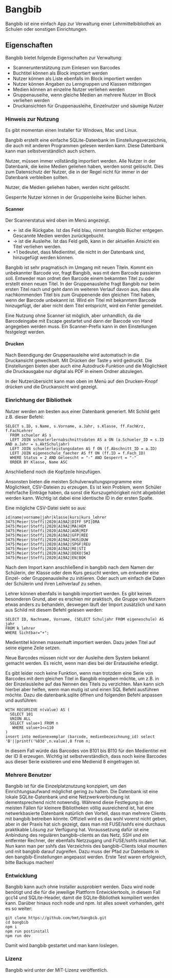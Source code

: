 # Bangbib

Bangbib ist eine einfach App zur Verwaltung einer Lehrmittelbibliothek an
Schulen oder sonstigen Einrichtungen.

## Eigenschaften

Bangbib bietet folgende Eigenschaften zur Verwaltung:

- Scannerunterstützung zum Einlesen von Barcodes
- Buchtitel können als Block importiert werden
- Nutzer können als Liste ebenfalls im Block importiert werden
- Nutzer können Angaben zu Lerngruppen und Klassen mitbringen
- Medien können an einzelne Nutzer verliehen werden
- Gruppenauseihe, wenn gleiche Medien an mehrere Nutzer im Block verliehen werden
- Druckansichten für Gruppenausleihe, Einzelnutzer und säumige Nutzer

### Hinweis zur Nutzung

Es gibt momentan einen Installer für Windows, Mac und Linux.

Bangbib erstellt eine einfache SQLite-Datenbank im Einstellungsverzeichnis,
die auch mit anderen Programmen gelesen werden kann. Diese Datenbank kann man
selbstverständlich auch sichern.

Nutzer, müssen immer vollständig importiert werden. Alle Nutzer in der
Datenbank, die keine Medien geliehen haben, werden sonst gelöscht. Dies zum
Datenschutz der Nutzer, die in der Regel nicht für immer in der Datenbank
verbleiben sollten.

Nutzer, die Medien geliehen haben, werden nicht gelöscht.

Gesperrte Nutzer können in der Gruppenleihe keine Bücher leihen.

#### Scanner

Der Scannerstatus wird oben im Menü angezeigt.

- <- ist die Rückgabe. Ist das Feld blau, nimmt bangbib Bücher entgegen.
  Gescannte Medien werden zurückgebucht.
- -> ist die Ausleihe. Ist das Feld gelb, kann in der aktuellen Ansicht ein
  Titel verliehen werden.
- +1 bedeutet, dass Medientitel, die nicht in der Datenbank sind, hinzugefügt
  werden können.

Bangbib ist sehr pragmatisch im Umgang mit neuen Titeln. Kommt ein unbekannter
Barcode vor, fragt Bangbib, was mit dem Barcode passieren soll.  Entweder man
ordnet den Barcode einem bekannten Titel zu oder erstellt einen neuen Titel. In
der Gruppenausleihe fragt Bangbib nur beim ersten Titel nach und geht dann im
weiteren Verlauf davon aus, dass alle nachkommenden Titel bis zum Gruppenende
den gleichen Titel haben, wenn der Barcode unbekannt ist. Wird ein Titel mit
bekanntem Barcode hinzugefügt, der aber nicht dem Titel entspricht, wird ein
Fehler gemeldet.

Eine Nutzung ohne Scanner ist möglich, aber unhandlich, da die Barcodeingabe mit
Escape gestartet und dann der Barcode von Hand angegeben werden muss. Ein
Scanner-Prefix kann in den Einstellungen festgelegt werden.

#### Drucken

Nach Beendigung der Gruppenausleihe wird automatisch in die Druckansicht
gewechselt.  Mit Drücken der Taste `p` wird gedruckt. Die Einstellungen bieten
aber auch eine Autodruck-Funktion und die Möglichkeit die Druckausgabe nur
digital als PDF in einem Ordner abzulegen.

In der Nutzerübersicht kann man oben im Menü auf den Drucken-Knopf drücken und
die Druckansicht wird gezeigt.

### Einrichtung der Bibliothek

Nutzer werden am besten aus einer Datenbank generiert. Mit Schild geht z.B.
dieser Befehl:

```
SELECT s.ID, s.Name, s.Vorname, a.Jahr, s.Klasse, ff.FachKrz, f.FachLehrer
  FROM schueler AS s
  LEFT JOIN schuelerlernabschnittsdaten AS a ON (a.Schueler_ID = s.ID AND a.Jahr = s.AktSchuljahr)
  LEFT JOIN schuelerleistungsdaten AS f ON (f.Abschnitt_ID = a.ID)
  LEFT JOIN eigeneschule_faecher AS ff ON (ff.ID = f.Fach_ID)
  WHERE Status = 2 AND Geloescht = "-" AND Gesperrt = "-"
  ORDER BY Klasse, Name ASC
```

Anschließend noch die Kopfzeile hinzufügen.

Ansonsten bieten die meisten Schulverwaltungsprogramme eine Möglichkeit,
CSV-Dateien zu erzeugen. Es ist kein Problem, wenn Schüler mehrfache Einträge
haben, da sonst die Kurszugehörigkeit nicht abgebildet werden kann. Wichtig ist
dabei eine identische ID in der ersten Spalte.

Eine mögliche CSV-Datei sieht so aus:

```
id|name|vorname|jahr|klasse|kurs|kurs_lehrer
3475|Meier|Steffi|2020|A19A2|DIFF SPI|DRA
3475|Meier|Steffi|2020|A19A2|MA|HEM
3475|Meier|Steffi|2020|A19A2|AOR|MIF
3475|Meier|Steffi|2020|A19A2|GFP|REE
3475|Meier|Steffi|2020|A19A2|HUS|DUW
3475|Meier|Steffi|2020|A19A2|SPGF|REU
3475|Meier|Steffi|2020|A19A2|RE|STI
3475|Meier|Steffi|2020|A19A2|DEKO|SWJ
3475|Meier|Steffi|2020|A19A2|EN|BOK
```

Nach dem Import kann anschließend in bangbib nach dem Namen der Schülerin, der
Klasse oder dem Kurs gesucht werden, um entweder eine Einzel- oder
Gruppenausleihe zu initiieren. Oder auch um einfach die Daten der Schülerin und
ihren Leihverlauf zu sehen.

Lehrer können ebenfalls in bangbib importiert werden. Es gibt keinen besonderen
Grund, aber es erschien mir praktisch, die Gruppe von Nutzern etwas anders zu
behandeln, deswegen läuft der Import zusätzlich und kann aus Schild mit diesem
Befehl gelesen werden:

```
SELECT ID, Nachname, Vorname, (SELECT Schuljahr FROM eigeneschule) AS jahr
FROM k_lehrer
WHERE Sichtbar="+";
```

Medientitel können massenhaft importiert werden. Dazu jeden Titel auf seine
eigene Zeile setzen.

Neue Barcodes müssen nicht vor der Ausleihe dem System bekannt gemacht werden.
Es reicht, wenn man dies bei der Erstausleihe erledigt.

Es gibt leider noch keine Funktion, wenn man trotzdem eine Serie von Barcodes
mit dem gleichen Titel in Bangbib eingeben möchte, um z.B. in der Einzelausleihe
auf das Nennen des Titels zu verzichten. Man kann sich hierbei aber helfen, wenn
man mutig ist und einen SQL Befehl ausführen möchte. Dazu die datenbank.sqlite
öffnen und folgenden Befehl anpassen und ausführen:

```
WITH RECURSIVE n(value) AS (
  SELECT 101
  UNION ALL
  SELECT value+1 FROM n
   WHERE value+1<=110
)
insert into medienexemplar (barcode, medienbezeichnung_id) select 'B'||printf('%03d',n.value),8 from n;
```

In diesem Fall würde das Barcodes von B101 bis B110 für den Medientitel mit der
ID 8 erzeugen. Wichtig ist selbstverständlich, dass noch keine Barcodes aus
dieser Serie existieren und eine Medienid 8 eingetragen ist.

### Mehrere Benutzer

Bangbib ist für die Einzelplatznutzung konzipiert, um den Einrichtungsaufwand
möglichst gering zu halten. Die Datenbank ist eine lokale SQLite-Datenbank und
eine Netzwerkverbindung ist dementsprechend nicht notwendig. Während diese
Festlegung in den meisten Fällen für kleinere Bibliotheken völlig ausreichend
ist, hat eine netwerkbasierte Datenbank natürlich den Vorteil, dass man mehrere
Clients mit bangbib betreiben könnte. Offiziell wird es das wohl vorerst nicht
geben, aber in der Praxis hat sich gezeigt, dass man mit FUSE/sshfs eine
durchaus praktikable Lösung zur Verfügung hat. Voraussetzung dafür ist eine
Anbindung des regulären bangbib-clients an das Netz, SSH und ein entfernter
Rechner, der ebenfalls Netzzugang und FUSE/sshfs installiert hat. Nun kann man
per sshfs das Verzeichnis des bangbib-Clients lokal mounten und mit bangbib
darauf zugreifen. Dazu muss der Pfad zur Datenbank in den bangbib-Einstellungen
angepasst werden. Erste Test waren erfolgreich, bitte Backups machen!

### Entwicklung

Bangbib kann auch ohne Installer ausprobiert werden. Dazu wird node benötigt und
die für die jeweilige Plattform Entwicklertools, in diesem Fall gcc14 und
SQLite-Header, damit die SQLite-Bibliothek kompiliert werden kann. Darüber
hinaus noch node und npm. Ist alles soweit vorhanden, geht es so weiter:

```
git clone https://github.com/hmt/bangbib.git
cd bangbib
npm i
npm run postinstall
npm run dev
```

Damit wird bangbib gestartet und man kann loslegen.

### Lizenz

Bangbib wird unter der MIT-Lizenz veröffentlich.
